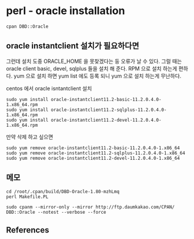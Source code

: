 # perl - oracle installation
```
cpan DBD::Oracle
```

## oracle instantclient 설치가 필요하다면
그런데 설치 도중 ORACLE_HOME 을 못찾겠다는 둥 오류가 날 수 있다. 그럴 때는 oracle client basic, devel, sqlplus 들을 설치 해 준다. RPM 으로 설치 하는게 편하다. yum 으로 설치 하면 yum list 에도 등록 되니 yum 으로 설치 하는게 무난하다.

centos 에서 oracle isntantclient 설치
```
sudo yum install oracle-instantclient11.2-basic-11.2.0.4.0-1.x86_64.rpm
sudo yum install oracle-instantclient11.2-sqlplus-11.2.0.4.0-1.x86_64.rpm
sudo yum install oracle-instantclient11.2-devel-11.2.0.4.0-1.x86_64.rpm
```

만약 삭제 하고 싶으면
```
sudo yum remove oracle-instantclient11.2-basic-11.2.0.4.0-1.x86_64
sudo yum remove oracle-instantclient11.2-sqlplus-11.2.0.4.0-1.x86_64
sudo yum remove oracle-instantclient11.2-devel-11.2.0.4.0-1.x86_64
```


## 메모 
```
cd /root/.cpan/build/DBD-Oracle-1.80-mzhLmq
perl Makefile.PL
```

```
sudo cpanm --mirror-only --mirror http://ftp.daumkakao.com/CPAN/ DBD::Oracle --notest --verbose --force
```

## References
